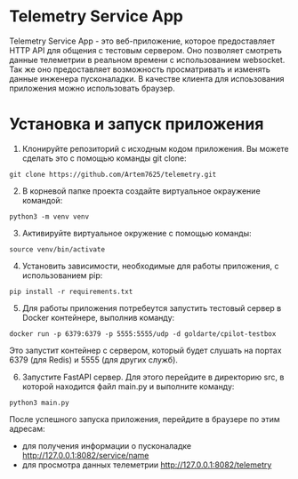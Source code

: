 # Telemetry Service App

Telemetry Service App - это веб-приложение, которое предоставляет HTTP API для общения с тестовым сервером. Оно позволяет смотреть данные телеметрии в реальном времени с использованием websocket. Так же оно предоставляет возможность просматривать и изменять данные инженера пусконаладки. В качестве клиента для испоьзования приложения можно использовать браузер.

# Установка и запуск приложения

1. Клонируйте репозиторий с исходным кодом приложения. Вы можете сделать это с помощью команды git clone:
```
git clone https://github.com/Artem7625/telemetry.git
```
2. В корневой папке проекта создайте виртуальное окраужение командой:
```
python3 -m venv venv
```
3. Активируйте виртуальное окружение с помощью команды:
```
source venv/bin/activate
```
4. Установить зависимости, необходимые для работы приложения, с использованием pip:
```
pip install -r requirements.txt
```
5. Для работы приложения потребеутся запустить тестовый сервер в Docker контейнере, выполнив команду:
```
docker run -p 6379:6379 -p 5555:5555/udp -d goldarte/cpilot-testbox
```
Это запустит контейнер с сервером, который будет слушать на портах 6379 (для Redis) и 5555 (для других служб).

6. Запустите FastAPI сервер. Для этого перейдите в директорию src, в которой находится файл main.py и выполните команду:
```
python3 main.py
```

После успешного запуска приложения, перейдите в браузере по этим адресам:
- для получения информации о пусконаладке http://127.0.0.1:8082/service/name
- для просмотра данных телеметрии http://127.0.0.1:8082/telemetry